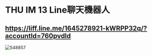 # THU IM 13   Line聊天機器人
## https://liff.line.me/1645278921-kWRPP32q/?accountId=760pvdld
![548857](https://user-images.githubusercontent.com/51176006/218315872-fd7df40c-499e-492b-b6b9-d61a350a0cb7.jpg)
